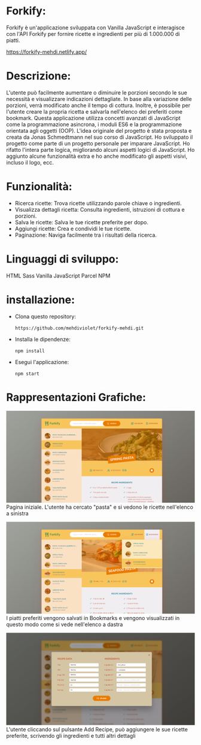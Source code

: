 # Forkify:

Forkify è un'applicazione sviluppata con Vanilla JavaScript e interagisce con l'API Forkify per fornire ricette e ingredienti per più di 1.000.000 di piatti.

<https://forkify-mehdi.netlify.app/>

# Descrizione:

L'utente può facilmente aumentare o diminuire le porzioni secondo le sue necessità e visualizzare indicazioni dettagliate. In base alla variazione delle porzioni, verrà modificato anche il tempo di cottura. Inoltre, è possibile per l'utente creare la propria ricetta e salvarla nell'elenco dei preferiti come bookmark.
Questa applicazione utilizza concetti avanzati di JavaScript come la programmazione asincrona, i moduli ES6 e la programmazione orientata agli oggetti (OOP).
L'idea originale del progetto è stata proposta e creata da Jonas Schmedtmann nel suo corso di JavaScript. Ho sviluppato il progetto come parte di un progetto personale per imparare JavaScript. Ho rifatto l'intera parte logica, migliorando alcuni aspetti logici di JavaScript. Ho aggiunto alcune funzionalità extra e ho anche modificato gli aspetti visivi, incluso il logo, ecc.

# Funzionalità:

- Ricerca ricette: Trova ricette utilizzando parole chiave o ingredienti.
- Visualizza dettagli ricetta: Consulta ingredienti, istruzioni di cottura e porzioni.
- Salva le ricette: Salva le tue ricette preferite per dopo.
- Aggiungi ricette: Crea e condividi le tue ricette.
- Paginazione: Naviga facilmente tra i risultati della ricerca.

# Linguaggi di sviluppo:

HTML
Sass
Vanilla JavaScript
Parcel
NPM

# installazione:

- Clona questo repository:

      https://github.com/mehdiviolet/forkify-mehdi.git

- Installa le dipendenze:

      npm install

- Esegui l'applicazione:

      npm start

# Rappresentazioni Grafiche:

![Reference Image](/screen-shots/2.png)
Pagina iniziale. L'utente ha cercato "pasta" e si vedono le ricette nell'elenco a sinistra

![Reference Image](/screen-shots/3.png)
I piatti preferiti vengono salvati in Bookmarks e vengono visualizzati in questo modo come si vede nell'elenco a dastra

![Reference Image](/screen-shots/4.png)
L'utente cliccando sul pulsante Add Recipe, può aggiungere le sue ricette preferite, scrivendo gli ingredienti e tutti altri dettagli
